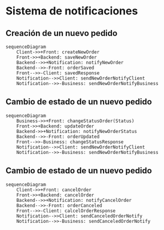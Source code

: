 

# Sistema de notificaciones

## Creación de un nuevo pedido

```mermaid
sequenceDiagram
    Client->>+Front: createNewOrder
    Front->>+Backend: saveNewOrder
    Backend-->>+Notification: notifyNewOrder
    Backend-->>-Front: orderSaved
    Front-->>-Client: savedResponse
    Notification-->>Client: sendNewOrderNotifyClient
    Notification-->>-Business: sendNewOrderNotifyBusiness
```

## Cambio de estado de un nuevo pedido

```mermaid
sequenceDiagram
    Business->>+Front: changeStatusOrder(Status)
    Front->>+Backend: updateOrder
    Backend->>+Notification: notifyNewOrderStatus
    Backend-->>-Front: orderUpdated
    Front-->>-Business: changeStatusResponse
    Notification-->>Client: sendNewOrderNotifyClient
    Notification-->>-Business: sendNewOrderNotifyBusiness
```

## Cambio de estado de un nuevo pedido

```mermaid
sequenceDiagram
    Client->>+Front: cancelOrder
    Front->>+Backend: cancelOrder
    Backend-->>+Notification: notifyCancelOrder
    Backend-->>-Front: orderCanceled
    Front-->>-Client: calcelOrderResponse
    Notification-->>Client: sendCanceledOrderNotify
    Notification-->>-Business: sendCanceledOrderNotify
```
